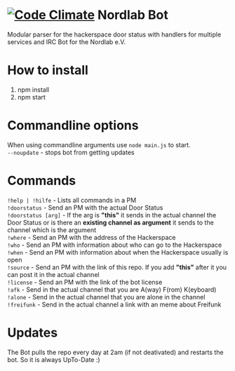 [![Code Climate](https://codeclimate.com/github/MTRNord/nordlab-hackerspace-door/badges/gpa.svg)](https://codeclimate.com/github/MTRNord/nordlab-hackerspace-door)
Nordlab Bot
===========
Modular parser for the hackerspace door status with handlers for multiple services and IRC Bot for the Nordlab e.V.

How to install
==============
1. npm install
2. npm start

Commandline options
===================
When using commandline arguments use ```node main.js``` to start.<br>
```--noupdate``` - stops bot from getting updates <br>

Commands
========
```!help | !hilfe``` - Lists all commands in a PM<br>
```!doorstatus``` - Send an PM with the actual Door Status<br>
```!doorstatus [arg]``` - If the arg is <b>"this"</b> it sends in the actual channel the Door Status or is there an <b>existing channel as argument</b> it sends to the channel which is the argument<br>
```!where``` - Send an PM with the address of the Hackerspace<br>
```!who``` - Send an PM with information about who can go to the Hackerspace<br>
```!when``` - Send an PM with information about when the Hackerspace usually is open<br>
```!source``` - Send an PM with the link of this repo. If you add <b>"this"</b> after it you can post it in the actual channel<br>
```!license``` - Send an PM with the link of the bot license<br>
```!afk``` - Send in the actual channel that you are A(way) F(rom) K(eyboard)<br>
```!alone``` - Send in the actual channel that you are alone in the channel<br>
```!freifunk``` - Send in the actual channel a link with an meme about Freifunk<br>

Updates
=======
The Bot pulls the repo every day at 2am (if not deativated) and restarts the bot. So it is always UpTo-Date :)<br>
